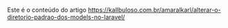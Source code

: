 Este é o conteúdo do artigo https://kallbuloso.com.br/amaralkarl/alterar-o-diretorio-padrao-dos-models-no-laravel/